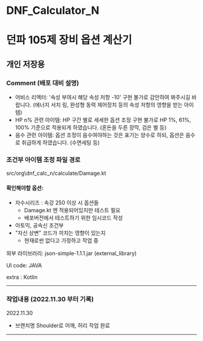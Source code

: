 # DNF_Calculator_N

# 던파 105제 장비 옵션 계산기
## 개인 저장용
  
### Comment (배포 대비 설명)
- 어비스 리액터: '속성 부여시 해당 속성 저항 -10' 구현 불가로 감안하여 봐주시길 바랍니다. (에너지 서치 링, 완성형 동력 제어장치 등의 속성 저항의 영향을 받는 아이템)
- HP n% 관련 아이템: HP 구간 별로 세세한 옵션 조정 구현 불가로 HP 1%, 61%, 100% 기준으로 적용되게 하였습니다. (혼돈을 두른 장막, 검은 별 등)
- 음수 관련 아이템: 옵션 조정이 음수여야하는 것은 표기는 양수로 하되, 옵션은 음수로 취급하게 하였습니다. (수면세팅 등)
  
  
  
  
### 조건부 아이템 조정 파일 경로
src/org\dnf_calc_n/calculate/Damage.kt
  
  
  
#### 확인해야할 옵션:
- 자수시리즈 : 속강 250 이상 시 옵션들
  - Damage.kt 엔 적용되어있지만 테스트 필요
  - 배포버전에서 테스트하기 위한 임시코드 작성
- 아토믹, 공속신 조건부
- "자신 상변" 코드가 끼치는 영향이 있는지
  - 현재로썬 없다고 가정하고 작업 중
  
  
  
  
외부 라이브러리: json-simple-1.1.1.jar
(external_library)
  
UI code: JAVA
  
extra : Kotlin
  
  
  
- - -
### 작업내용 (2022.11.30 부터 기록)
  
2022.11.30
- 브랜치명 Shoulder로 어깨, 허리 작업 완료

- - -